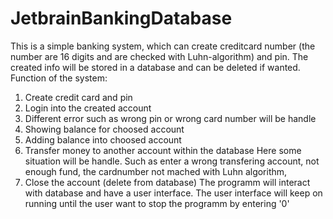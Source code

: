 # JetbrainBankingDatabase
This is a simple banking system, which can create creditcard number (the number are 16 digits and are checked with Luhn-algorithm) and pin. The created info will be stored in a database and can be deleted if wanted.
Function of the system:
1) Create credit card and pin
2) Login into the created account
3) Different error such as wrong pin or wrong card number will be handle
4) Showing balance for choosed account
5) Adding balance into choosed account
6) Transfer money to another account within the database
  Here some situation will be handle. Such as enter a wrong transfering account, not enough fund, the cardnumber not mached with Luhn algorithm, 
8) Close the account (delete from database)
The programm will interact with database and have a user interface. The user interface will keep on running until the user want to stop the programm by entering '0'
